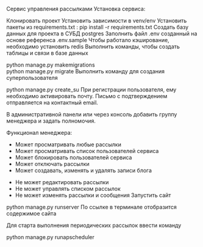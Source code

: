 Сервис управления рассылками
Установка сервиса:

 Клонировать проект
 Установить зависимости в venv/env
 Установить пакеты из requirements.txt :
 pip install -r requirements.txt
 Создать базу данных для проекта в СУБД postgres
 Заполнить файл .env созданный на основе референса .env.sample
 Чтобы работало кэширование, необходимо установить redis
Выполнить команды, чтобы создать таблицы и связи в базе данных

python manage.py makemigrations     
python manage.py migrate
Выполнить команду для создания суперпользователя

python manage.py create_su
При регистрации пользователя, ему необходимо активировать почту. Письмо с подтверждением отправляется на контактный email.

В административной панели или через консоль добавить группу менеджера и задать полномочия.

Функционал менеджера:

+ Может просматривать любые рассылки
+ Может просматривать список пользователей сервиса
+ Может блокировать пользователей сервиса
+ Может отключать рассылки
+ Может создавать, изменять и удалять записи блога
- Не может редактировать рассылки
- Не может управлять списком рассылок
- Не может изменять рассылки и сообщения
Запустить сайт

python manage.py runserver
По ссылке в терминале отобразится содержимое сайта

Для старта выполнения периодических рассылок ввести команду

python manage.py runapscheduler